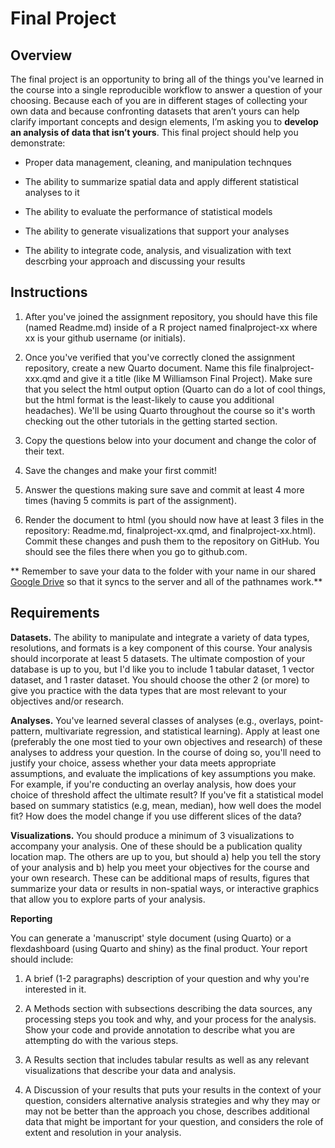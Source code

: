 # Final Project

## Overview

The final project is an opportunity to bring all of the things you've learned in the course into a single reproducible workflow to answer a question of your choosing. Because each of you are in different stages of collecting your own data and because confronting datasets that aren’t yours can help clarify important concepts and design elements, I’m asking you to **develop an analysis of data that isn’t yours**. This final project should help you demonstrate:

* Proper data management, cleaning, and manipulation technques

* The ability to summarize spatial data and apply different statistical analyses to it

* The ability to evaluate the performance of statistical models

* The ability to generate visualizations that support your analyses

* The ability to integrate code, analysis, and visualization with text descrbing your approach and discussing your results

## Instructions

1. After you've joined the assignment repository, you should have this file (named Readme.md) inside of a R project named finalproject-xx where xx is your github username (or initials).

2. Once you've verified that you've correctly cloned the assignment repository, create a new Quarto document. Name this file finalproject-xxx.qmd and give it a title (like M Williamson Final Project). Make sure that you select the html output option (Quarto can do a lot of cool things, but the html format is the least-likely to cause you additional headaches). We'll be using Quarto throughout the course so it's worth checking out the other tutorials in the getting started section.

3. Copy the questions below into your document and change the color of their text.

4. Save the changes and make your first commit!

5. Answer the questions making sure save and commit at least 4 more times (having 5 commits is part of the assignment).

6. Render the document to html (you should now have at least 3 files in the repository: Readme.md, finalproject-xx.qmd, and finalproject-xx.html). Commit these changes and push them to the repository on GitHub. You should see the files there when you go to github.com.

** Remember to save your data to the folder with your name in our shared [Google Drive](https://drive.google.com/drive/u/0/folders/1ca87_eYhoWtQwX8upiiAiajX39PM_S1X) so that it syncs to the server and all of the pathnames work.**

## Requirements

**Datasets.** The ability to manipulate and integrate a variety of data types, resolutions, and formats is a key component of this course. Your analysis should incorporate at least 5 datasets. The ultimate compostion of your database is up to you, but I'd like you to include 1 tabular dataset, 1 vector dataset, and 1 raster dataset. You should choose the other 2 (or more) to give you practice with the data types that are most relevant to your objectives and/or research.

**Analyses.** You've learned several classes of analyses (e.g., overlays, point-pattern, multivariate regression, and statistical learning). Apply at least one (preferably the one most tied to your own objectives and research) of these analyses to address your question. In the course of doing so, you'll need to justify your choice, assess whether your data meets appropriate assumptions, and evaluate the implications of key assumptions you make. For example, if you're conducting an overlay analysis, how does your choice of threshold affect the ultimate result? If you've fit a statistical model based on summary statistics (e.g, mean, median), how well does the model fit? How does the model change if you use different slices of the data?

**Visualizations.** You should produce a minimum of 3 visualizations to accompany your analysis. One of these should be a publication quality location map. The others are up to you, but should a) help you tell the story of your analysis and b) help you meet your objectives for the course and your own research. These can be additional maps of results, figures that summarize your data or results in non-spatial ways, or interactive graphics that allow you to explore parts of your analysis. 

**Reporting**

You can generate a 'manuscript' style document (using Quarto) or a flexdashboard (using Quarto and shiny) as the final product. Your report should include:

1. A brief (1-2 paragraphs) description of your question and why you're interested in it.

2. A Methods section with subsections describing the data sources, any processing steps you took and why, and your process for the analysis. Show your code and provide annotation to describe what you are attempting do with the various steps.

3. A Results section that includes tabular results as well as any relevant visualizations that describe your data and analysis.

4. A Discussion of your results that puts your results in the context of your question, considers alternative analysis strategies and why they may or may not be better than the approach you chose, describes additional data that might be important for your question, and considers the role of extent and resolution in your analysis.

